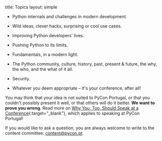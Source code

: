 title: Topics
layout: simple

* Python internals and challenges in modern development.

* Wild ideas, clever hacks, surprising or cool use cases.

* Improving Python developers’ lives.

* Pushing Python to its limits.

* Fundamentals, in a modern light.

* The Python community, culture, history, past, present & future, the why, the who, and the what of it all.

* Security.

* Whatever you deem appropriate – it's your conference, after all!


You may think that your idea is not suited to PyCon Portugal, or that you couldn't possibly present it well, or that others will do it better. **We want to prove you wrong**. Read more on [Why You, Too, Should Speak at a Conference](https://blog.usebutton.com/why-you-too-should-speak-at-a-conference){:target="_blank"}, which applies to speaking at PyCon Portugal!


If you would like to ask a question, you are always welcome to write to the content committee: [content@pycon.pt](mailto:content@pycon.pt).
